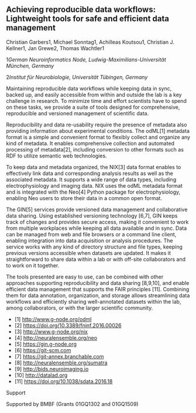 ## Achieving reproducible data workflows: Lightweight tools for safe and efficient data management

Christian Garbers1, Michael Sonntag1, Achilleas Koutsou1, Christian J. Kellner1, Jan Grewe2, Thomas Wachtler1

1*German Neuroinformatics Node, Ludwig-Maximilians-Universität München, Germany*

2*Institut für Neurobiologie, Universität Tübingen, Germany*


Maintaining reproducible data workflows while keeping data in sync, backed up, and easily accessible from within and outside the lab is a key challenge in research. To minimize time and effort scientists have to spend on these tasks, we provide a suite of tools designed for comprehensive, reproducible and versioned management of scientific data.

Reproducibility and data re-usability require the presence of metadata also providing information about experimental conditions. The odML[1] metadata format is a simple and convenient format to flexibly collect and organize any kind of metadata. It enables comprehensive collection and automated processing of metadata[2], including conversion to other formats such as RDF to utilize semantic web technologies.

To keep data and metadata organized, the NIX[3] data format enables to effectively link data and corresponding analysis results as well as the associated metadata. It supports a wide range of data types, including electrophysiology and imaging data. NIX uses the odML metadata format and is integrated with the Neo[4] Python package for electrophysiology, enabling Neo users to store their data in a common open format.

The GIN[5] services provide versioned data management and collaborative data sharing. Using established versioning technology [6,7], GIN keeps track of changes and provides secure access, making it convenient to work from multiple workplaces while keeping all data available and in sync. Data can be managed from web and file browsers or a command line client, enabling integration into data acquisition or analysis procedures. The service works with any kind of directory structure and file types, keeping previous versions accessible when datasets are updated. It makes it straightforward to share data within a lab or with off-site collaborators and to work on it together.

The tools presented are easy to use, can be combined with other approaches supporting reproducibility and data sharing [8,9,10], and enable efficient data management that supports the FAIR principles [11]. Combining them for data annotation, organization, and storage allows streamlining data workflows and efficiently sharing well-annotated datasets within the lab, among collaborators, or with the larger scientific community.

 - [1] http://www.g-node.org/odml
 - [2] https://doi.org/10.3389/fninf.2016.00026
 - [3] http://www.g-node.org/nix
 - [4] http://neuralensemble.org/neo
 - [5] https://gin.g-node.org
 - [6] https://git-scm.com
 - [7] https://git-annex.branchable.com
 - [8] http://neuralensemble.org/sumatra
 - [9] http://bids.neuroimaging.io
 - [10] http://datalad.org
 - [11] https://doi.org/10.1038/sdata.2016.18


Support

Supported by BMBF (Grants 01GQ1302 and 01GQ1509)

